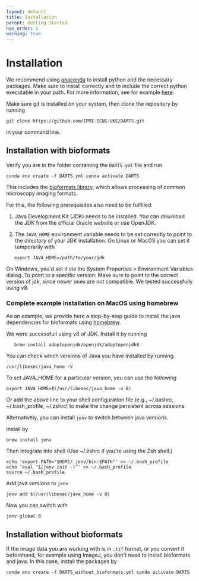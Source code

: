 ```yaml
---
layout: default
title: Installation
parent: Getting Started
nav_order: 1
warning: true
---
```


# Installation

We recommend using [anaconda](https://www.anaconda.com/download) to install python and the necessary packages.
Make sure to install correctly and to include the correct python executable in your path. 
For more information, see for example [here](https://docs.anaconda.com/free/anaconda/install/index.html).


Make sure git is installed on your system, then clone the repository by running 

``
git clone https://github.com/IPMI-ICNS-UKE/DARTS.git
``

in your command line.

## Installation with bioformats

Verify you are in the folder containing the `DARTS.yml` file and run 

``
conda env create -f DARTS.yml
conda activate DARTS
``

This includes the [bioformats library](http://www.openmicroscopy.org/bio-formats/), which allows processing of common microscopy imaging formats.

For this, the following prerequisites also need to be fulfilled:
1. Java Development Kit (JDK) needs to be installed. 
You can download the JDK from the official Oracle website or use OpenJDK. 
   
2. The `JAVA_HOME` environment variable needs to be set correctly to point to the directory of your JDK installation.
On Linux or MacOS you can set it temporarily with
```
   export JAVA_HOME=/path/to/your/jdk
```
On Windows, you'd set it via the System Properties > Environment Variables dialog. To point to a specific version:
Make sure to point to the correct version of jdk, since newer ones are not compatible. We tested successfully using v8. 

### Complete example installation on MacOS using homebrew

As an example, we provide here a step-by-step guide to install the java dependencies for bioformats using [homebrew](https://brew.sh/).

We were successfull using v8 of JDK. Install it by running

```
   brew install adoptopenjdk/openjdk/adoptopenjdk8
```

You can check which versions of Java you have installed by running 
```
/usr/libexec/java_home -V
```
To set JAVA_HOME for a particular version, you can use the following 
```
export JAVA_HOME=$(/usr/libexec/java_home -v 8)
```
Or add the above line to your shell configuration file (e.g., ~/.bashrc, ~/.bash_profile, ~/.zshrc) to make the change persistent across sessions.

Alternatively, you can install `jenv` to switch between java versions.

Install by 
```
brew install jenv
```
Then integrate into shell (Use ~/.zshrc if you're using the Zsh shell.)
```
echo 'export PATH="$HOME/.jenv/bin:$PATH"' >> ~/.bash_profile
echo 'eval "$(jenv init -)"' >> ~/.bash_profile
source ~/.bash_profile
```

Add java versions to `jenv`
```
jenv add $(/usr/libexec/java_home -v 8)
```
Now you can switch with 
```
jenv global 8
```

## Installation without bioformats

If the image data you are working with is in `.tif` format, or you convert it beforehand, for example using ImageJ,
you don't need to install bioformats and java. In this case, install the packages by 

``
conda env create -f DARTS_without_bioformats.yml
conda activate DARTS
``